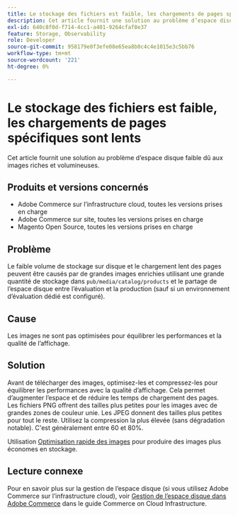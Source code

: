 ```yaml
---
title: Le stockage des fichiers est faible, les chargements de pages spécifiques sont lents
description: Cet article fournit une solution au problème d’espace disque faible dû aux images riches et volumineuses.
exl-id: 640c8f0d-f714-4cc1-a401-9264cfaf8e37
feature: Storage, Observability
role: Developer
source-git-commit: 958179e0f3efe08e65ea8b0c4c4e1015e3c5bb76
workflow-type: tm+mt
source-wordcount: '221'
ht-degree: 0%

---
```


# Le stockage des fichiers est faible, les chargements de pages spécifiques sont lents

Cet article fournit une solution au problème d’espace disque faible dû aux images riches et volumineuses.

## Produits et versions concernés

* Adobe Commerce sur l’infrastructure cloud, toutes les versions prises en charge
* Adobe Commerce sur site, toutes les versions prises en charge
* Magento Open Source, toutes les versions prises en charge

## Problème

Le faible volume de stockage sur disque et le chargement lent des pages peuvent être causés par de grandes images enrichies utilisant une grande quantité de stockage dans `pub/media/catalog/products` et le partage de l’espace disque entre l’évaluation et la production (sauf si un environnement d’évaluation dédié est configuré).

## Cause

Les images ne sont pas optimisées pour équilibrer les performances et la qualité de l’affichage.

## Solution

Avant de télécharger des images, optimisez-les et compressez-les pour équilibrer les performances avec la qualité d’affichage. Cela permet d’augmenter l’espace et de réduire les temps de chargement des pages. Les fichiers PNG offrent des tailles plus petites pour les images avec de grandes zones de couleur unie. Les JPEG donnent des tailles plus petites pour tout le reste. Utilisez la compression la plus élevée (sans dégradation notable). C&#39;est généralement entre 60 et 80%.

Utilisation [Optimisation rapide des images](https://experienceleague.adobe.com/docs/commerce-cloud-service/user-guide/cdn/fastly-image-optimization.html) pour produire des images plus économes en stockage.

## Lecture connexe

Pour en savoir plus sur la gestion de l’espace disque (si vous utilisez Adobe Commerce sur l’infrastructure cloud), voir [Gestion de l’espace disque dans Adobe Commerce](https://experienceleague.adobe.com/docs/commerce-cloud-service/user-guide/develop/storage/manage-disk-space.html) dans le guide Commerce on Cloud Infrastructure.
